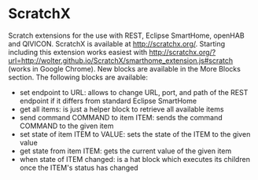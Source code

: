 # ScratchX
Scratch extensions for the use with REST, Eclipse SmartHome, openHAB and QIVICON. ScratchX is available at http://scratchx.org/. Starting including this extension works easiest with http://scratchx.org/?url=http://wolter.github.io/ScratchX/smarthome_extension.js#scratch (works in Google Chrome). New blocks are available in the More Blocks section. The following blocks are available:

- set endpoint to URL: allows to change URL, port, and path of the REST endpoint if it differs from standard Eclipse SmartHome
- get all items: is just a helper block to retrieve all available items
- send command COMMAND to item ITEM: sends the command COMMAND to the given item
- set state of item ITEM to VALUE: sets the state of the ITEM to the given value
- get state from item ITEM: gets the current value of the given item
- when state of ITEM changed: is a hat block which executes its children once the ITEM's status has changed